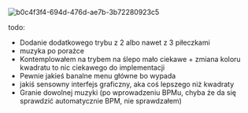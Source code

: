![b0c4f3f4-694d-476d-ae7b-3b72280923c5](https://github.com/HolyShinx/SO2_Projekt/assets/71772288/ffa19852-9d63-42b0-a30c-2a80681a1d42)


todo:
- Dodanie dodatkowego trybu z 2 albo nawet z 3 piłeczkami
- muzyka po porażce
- Kontemplowałem na trybem na ślepo mało ciekawe + zmiana koloru kwadratu to nic ciekawego do implementacji
- Pewnie jakieś banalne menu główne bo wypada
- jakiś sensowny interfejs graficzny, aka coś lepszego niż kwadraty
- Granie dowolnej muzyki (po wprowadzeniu BPMu, chyba że da się sprawdzić automatycznie BPM, nie sprawdzałem)
